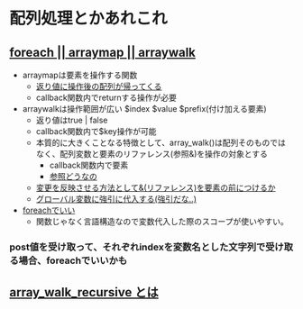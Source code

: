 # 配列処理とかあれこれ

## [foreach || arraymap || arraywalk](https://qiita.com/tadsan/items/0790bbb9a4d1b8264b23)
  - arraymapは要素を操作する関数
    - [返り値に操作後の配列が帰ってくる](./trim/arraymap.php)
    - callback関数内でreturnする操作が必要
  - arraywalkは操作範囲が広い $index $value $prefix(付け加える要素)
    - 返り値はtrue | false
    - callback関数内で$key操作が可能
    - 本質的に大きくことなる特徴として、array_walk()は配列そのものではなく、配列変数と要素のリファレンス(参照&)を操作の対象とする
      - callback関数内で要素
      - [参照どうなの](https://qiita.com/tadsan/items/74f992dcc48216b571bd)
    - [変更を反映させる方法として&(リファレンス)を要素の前につけるか](./trim/arraywalk2.php)
    - [グローバル変数に強引に代入する(強引だな..)](./trim/arraywalk.php)
  - [foreachでいい](./trim/foreach.php)
    - 関数じゃなく言語構造なので変数代入した際のスコープが使いやすい。

### post値を受け取って、それぞれindexを変数名とした文字列で受け取る場合、foreachでいいかも

## [array_walk_recursive とは](https://qiita.com/tadsan/items/0790bbb9a4d1b8264b23#%E3%81%8A%E3%81%BE%E3%81%912-array_walk_recursive)